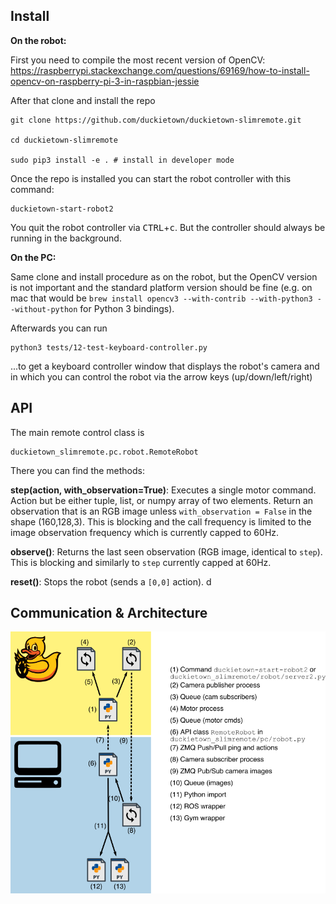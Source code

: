## Install

**On the robot:**

First you need to compile the most recent version of OpenCV: https://raspberrypi.stackexchange.com/questions/69169/how-to-install-opencv-on-raspberry-pi-3-in-raspbian-jessie

After that clone and install the repo

    git clone https://github.com/duckietown/duckietown-slimremote.git
    
    cd duckietown-slimremote
    
    sudo pip3 install -e . # install in developer mode
    
Once the repo is installed you can start the robot controller with this command:

    duckietown-start-robot2
    
You quit the robot controller via <kbd>CTRL</kbd>+<kbd>c</kbd>. But the controller should always be running in the background.
    
    
**On the PC:**

Same clone and install procedure as on the robot, but the OpenCV version is not important and the standard platform version should be fine (e.g. on mac that would be `brew install opencv3 --with-contrib --with-python3 --without-python` for Python 3 bindings). 

Afterwards you can run

    python3 tests/12-test-keyboard-controller.py
    
...to get a keyboard controller window that displays the robot's camera and in which you can control the robot via the arrow keys (up/down/left/right)


## API

The main remote control class is 

    duckietown_slimremote.pc.robot.RemoteRobot
    
There you can find the methods:

**step(action, with_observation=True)**:
 Executes a single motor command. Action but be either tuple, list, or numpy array of two elements. Return an observation that is an RGB image unless `with_observation = False` in the shape (160,128,3). This is blocking and the call frequency is limited to the image observation frequency which is currently capped to 60Hz.
 
**observe()**:
 Returns the last seen observation (RGB image, identical to `step`). This is blocking and similarly to `step` currently capped at 60Hz.
 
**reset()**:
 Stops the robot (sends a `[0,0]` action).
d

## Communication & Architecture

![image depicting the different components and how they interact](doc/overview.png "Architecture Overview")

 


    

